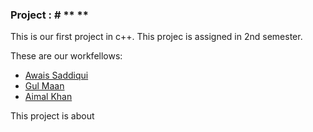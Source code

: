### Project : # ** **

This is our first project in c++. This projec is assigned in 2nd semester.

These are our workfellows:
* [Awais Saddiqui](https://github.com/awaissaddiqui)
* [Gul Maan](https://github.com/gulmaan)
* [Aimal Khan](https://github.com/aimalexe)


This project is about 

